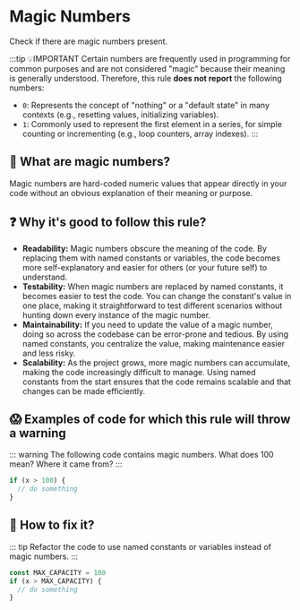 # Magic Numbers

Check if there are magic numbers present.

:::tip 💡IMPORTANT
  Certain numbers are frequently used in programming for common purposes and are not considered "magic" because their meaning is generally understood. Therefore, this rule **does not report** the following numbers:
  - `0`: Represents the concept of "nothing" or a "default state" in many contexts (e.g., resetting values, initializing variables).
  - `1`: Commonly used to represent the first element in a series, for simple counting or incrementing (e.g., loop counters, array indexes).
:::

## 📖 What are magic numbers?

Magic numbers are hard-coded numeric values that appear directly in your code without an obvious explanation of their meaning or purpose.

## ❓ Why it's good to follow this rule?

- **Readability:** Magic numbers obscure the meaning of the code. By replacing them with named constants or variables, the code becomes more self-explanatory and easier for others (or your future self) to understand.
- **Testability:** When magic numbers are replaced by named constants, it becomes easier to test the code. You can change the constant's value in one place, making it straightforward to test different scenarios without hunting down every instance of the magic number.
- **Maintainability:** If you need to update the value of a magic number, doing so across the codebase can be error-prone and tedious. By using named constants, you centralize the value, making maintenance easier and less risky.
- **Scalability:** As the project grows, more magic numbers can accumulate, making the code increasingly difficult to manage. Using named constants from the start ensures that the code remains scalable and that changes can be made efficiently.

## 😱 Examples of code for which this rule will throw a warning

::: warning
The following code contains magic numbers. What does 100 mean? Where it came from?
:::

```javascript
if (x > 100) {
  // do something
}
```

## 🤩 How to fix it?

::: tip
Refactor the code to use named constants or variables instead of magic numbers.
:::

```javascript
const MAX_CAPACITY = 100
if (x > MAX_CAPACITY) {
  // do something
}
```
